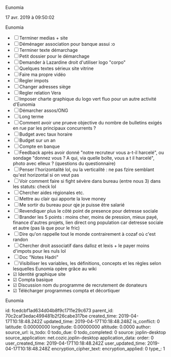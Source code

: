 Eunomia

17 avr. 2019 à 09:50:02

Eunomia

-   ☐ Terminer medias + site
-   ☐ Déménager association pour banque assui :o
-   ☐ Terminer texte démarchage
-   ☐ Petit dossier pour le démarchage
-   ☐ Demander à Lazardine droit d\'utiliser logo \"corpo\"
-   ☐ Quelques textes sérieux site vitrine
-   ☐ Faire ma propre vidéo
-   ☐ Regler impots
-   ☐ Changer adresses siège
-   ☐ Regler relation Vera
-   ☐ Imposer charte graphique du logo vert fluo pour un autre activité
    d\'Eunomia
-   ☐ Démarcher assos/ONG
-   ☐ Long terme
-   ☐ Comment avoir une prueve objective du nombre de bulletins exigés
    en rue par les principaux concurrents ?
-   ☐ Budget avec taux horaire
-   ☐ Budget sur un an
-   ☐ Compte en banque
-   ☐ Feedback après avoir donné \"notre recruteur vous a-t-il
    harcelé\", ou sondage \"donnez vous ? A qui, via quelle boîte, vous
    a t il harcelé\", photo avec elleux ? (questions du questionnaire)
-   ☐ Penser l\'horizontalité lol, ou la verticalité : ne pas fzire
    semblant qu\'est horizontal si on veut pas
-   ☐ Voir comment faire si fight sévère dans bureau (entre nous 3) dans
    les statuts: check lol
-   ☐ Chercher aides régionales etc.
-   ☐ Mettre au clair qui apporte la love money
-   ☐ Me sortir du bureau pour qje je puisse être salarié
-   ☐ Revendiquer plus le côté point de presence pour detresse sociale
-   ☐ Brander les 5 points : moins cher, moins de pression, mieux payé,
    finance d\'autres projets, lien direct ong population car detresse
    sociale et autre (pas là que pour le fric)
-   ☐ Dire qu\'on rappelle tout le monde contrairement à cozaf où c\'est
    randon
-   ☐ Chercher droit associatif dans dalloz et lexis + le payer moins
    d\'impots pour les nuls lol
-   ☐ Doc \"Notes Hadri\"
-   ☐ Visibiliser les variables, les définitions, concepts et les règles
    selon lesquelles Eunomia opère grâce au wiki
-   ☑ Identité graphique site
-   ☑ Compta basique
-   ☑ Discussion nom du programme de recrutement de donateurs
-   ☑ Télécharger programmes compta et décortiquer

Eunomia


id: fcedcbf1ad634d04b8f9c1711e29c673
parent_id: 70c2caf3edac499481b2f26cabe317be
created_time: 2019-04-17T10:18:48.242Z
updated_time: 2019-04-17T10:18:48.248Z
is_conflict: 0
latitude: 0.00000000
longitude: 0.00000000
altitude: 0.0000
author: 
source_url: 
is_todo: 0
todo_due: 0
todo_completed: 0
source: joplin-desktop
source_application: net.cozic.joplin-desktop
application_data: 
order: 0
user_created_time: 2019-04-17T10:18:48.242Z
user_updated_time: 2019-04-17T10:18:48.248Z
encryption_cipher_text: 
encryption_applied: 0
type_: 1